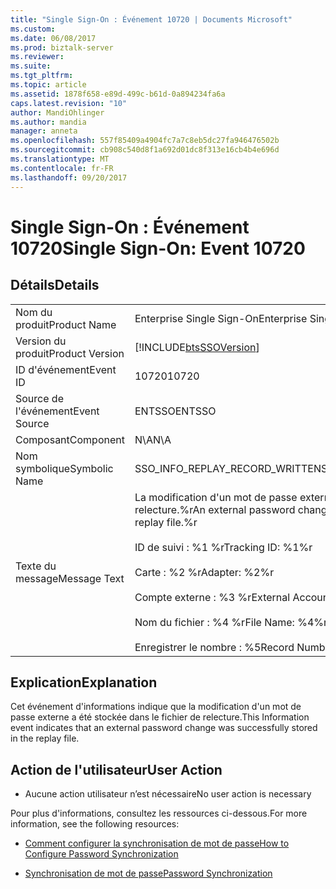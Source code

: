 ```yaml
---
title: "Single Sign-On : Événement 10720 | Documents Microsoft"
ms.custom: 
ms.date: 06/08/2017
ms.prod: biztalk-server
ms.reviewer: 
ms.suite: 
ms.tgt_pltfrm: 
ms.topic: article
ms.assetid: 1878f658-e89d-499c-b61d-0a894234fa6a
caps.latest.revision: "10"
author: MandiOhlinger
ms.author: mandia
manager: anneta
ms.openlocfilehash: 557f85409a4904fc7a7c8eb5dc27fa946476502b
ms.sourcegitcommit: cb908c540d8f1a692d01dc8f313e16cb4b4e696d
ms.translationtype: MT
ms.contentlocale: fr-FR
ms.lasthandoff: 09/20/2017
---
```

# <a name="single-sign-on-event-10720"></a><span data-ttu-id="f6503-102">Single Sign-On : Événement 10720</span><span class="sxs-lookup"><span data-stu-id="f6503-102">Single Sign-On: Event 10720</span></span>
## <a name="details"></a><span data-ttu-id="f6503-103">Détails</span><span class="sxs-lookup"><span data-stu-id="f6503-103">Details</span></span>  
  
|||  
|-|-|  
|<span data-ttu-id="f6503-104">Nom du produit</span><span class="sxs-lookup"><span data-stu-id="f6503-104">Product Name</span></span>|<span data-ttu-id="f6503-105">Enterprise Single Sign-On</span><span class="sxs-lookup"><span data-stu-id="f6503-105">Enterprise Single Sign-On</span></span>|  
|<span data-ttu-id="f6503-106">Version du produit</span><span class="sxs-lookup"><span data-stu-id="f6503-106">Product Version</span></span>|[!INCLUDE[btsSSOVersion](../includes/btsssoversion-md.md)]|  
|<span data-ttu-id="f6503-107">ID d'événement</span><span class="sxs-lookup"><span data-stu-id="f6503-107">Event ID</span></span>|<span data-ttu-id="f6503-108">10720</span><span class="sxs-lookup"><span data-stu-id="f6503-108">10720</span></span>|  
|<span data-ttu-id="f6503-109">Source de l'événement</span><span class="sxs-lookup"><span data-stu-id="f6503-109">Event Source</span></span>|<span data-ttu-id="f6503-110">ENTSSO</span><span class="sxs-lookup"><span data-stu-id="f6503-110">ENTSSO</span></span>|  
|<span data-ttu-id="f6503-111">Composant</span><span class="sxs-lookup"><span data-stu-id="f6503-111">Component</span></span>|<span data-ttu-id="f6503-112">N\A</span><span class="sxs-lookup"><span data-stu-id="f6503-112">N\A</span></span>|  
|<span data-ttu-id="f6503-113">Nom symbolique</span><span class="sxs-lookup"><span data-stu-id="f6503-113">Symbolic Name</span></span>|<span data-ttu-id="f6503-114">SSO_INFO_REPLAY_RECORD_WRITTEN</span><span class="sxs-lookup"><span data-stu-id="f6503-114">SSO_INFO_REPLAY_RECORD_WRITTEN</span></span>|  
|<span data-ttu-id="f6503-115">Texte du message</span><span class="sxs-lookup"><span data-stu-id="f6503-115">Message Text</span></span>|<span data-ttu-id="f6503-116">La modification d'un mot de passe externe a été stockée dans le fichier de relecture.%r</span><span class="sxs-lookup"><span data-stu-id="f6503-116">An external password change was successfully stored in the replay file.%r</span></span><br /><br /> <span data-ttu-id="f6503-117">ID de suivi : %1 %r</span><span class="sxs-lookup"><span data-stu-id="f6503-117">Tracking ID: %1%r</span></span><br /><br /> <span data-ttu-id="f6503-118">Carte : %2 %r</span><span class="sxs-lookup"><span data-stu-id="f6503-118">Adapter: %2%r</span></span><br /><br /> <span data-ttu-id="f6503-119">Compte externe : %3 %r</span><span class="sxs-lookup"><span data-stu-id="f6503-119">External Account: %3%r</span></span><br /><br /> <span data-ttu-id="f6503-120">Nom du fichier : %4 %r</span><span class="sxs-lookup"><span data-stu-id="f6503-120">File Name: %4%r</span></span><br /><br /> <span data-ttu-id="f6503-121">Enregistrer le nombre : %5</span><span class="sxs-lookup"><span data-stu-id="f6503-121">Record Number: %5</span></span>|  
  
## <a name="explanation"></a><span data-ttu-id="f6503-122">Explication</span><span class="sxs-lookup"><span data-stu-id="f6503-122">Explanation</span></span>  
 <span data-ttu-id="f6503-123">Cet événement d'informations indique que la modification d'un mot de passe externe a été stockée dans le fichier de relecture.</span><span class="sxs-lookup"><span data-stu-id="f6503-123">This Information event indicates that an external password change was successfully stored in the replay file.</span></span>  
  
## <a name="user-action"></a><span data-ttu-id="f6503-124">Action de l'utilisateur</span><span class="sxs-lookup"><span data-stu-id="f6503-124">User Action</span></span>  
  
-   <span data-ttu-id="f6503-125">Aucune action utilisateur n’est nécessaire</span><span class="sxs-lookup"><span data-stu-id="f6503-125">No user action is necessary</span></span>  
  
 <span data-ttu-id="f6503-126">Pour plus d'informations, consultez les ressources ci-dessous.</span><span class="sxs-lookup"><span data-stu-id="f6503-126">For more information, see the following resources:</span></span>  
  
-   [<span data-ttu-id="f6503-127">Comment configurer la synchronisation de mot de passe</span><span class="sxs-lookup"><span data-stu-id="f6503-127">How to Configure Password Synchronization</span></span>](../core/how-to-configure-password-synchronization.md)  
  
-   [<span data-ttu-id="f6503-128">Synchronisation de mot de passe</span><span class="sxs-lookup"><span data-stu-id="f6503-128">Password Synchronization</span></span>](../core/password-synchronization2.md)